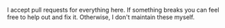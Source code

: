 I accept pull requests for everything here. If something breaks you can feel free to help out and fix it. Otherwise, I don't maintain these myself.
